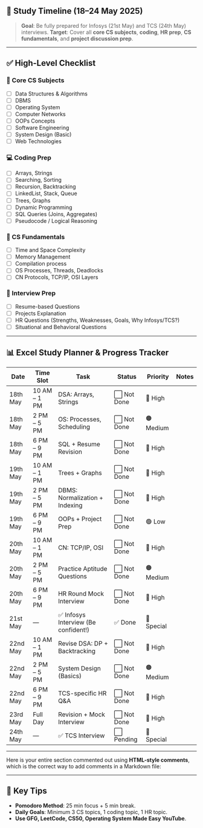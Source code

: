 ## 📅 **Study Timeline** (18–24 May 2025)

> **Goal**: Be fully prepared for Infosys (21st May) and TCS (24th May) interviews.
> **Target**: Cover all **core CS subjects**, **coding**, **HR prep**, **CS fundamentals**, and **project discussion prep**.

---

## ✅ **High-Level Checklist**

### 🔁 Core CS Subjects

* [ ] Data Structures & Algorithms
* [ ] DBMS
* [ ] Operating System
* [ ] Computer Networks
* [ ] OOPs Concepts
* [ ] Software Engineering
* [ ] System Design (Basic)
* [ ] Web Technologies

### 💻 Coding Prep

* [ ] Arrays, Strings
* [ ] Searching, Sorting
* [ ] Recursion, Backtracking
* [ ] LinkedList, Stack, Queue
* [ ] Trees, Graphs
* [ ] Dynamic Programming
* [ ] SQL Queries (Joins, Aggregates)
* [ ] Pseudocode / Logical Reasoning

### 🧠 CS Fundamentals

* [ ] Time and Space Complexity
* [ ] Memory Management
* [ ] Compilation process
* [ ] OS Processes, Threads, Deadlocks
* [ ] CN Protocols, TCP/IP, OSI Layers

### 💬 Interview Prep

* [ ] Resume-based Questions
* [ ] Projects Explanation
* [ ] HR Questions (Strengths, Weaknesses, Goals, Why Infosys/TCS?)
* [ ] Situational and Behavioral Questions

---

## 📊 Excel Study Planner & Progress Tracker

| Date     | Time Slot    | Task                                | Status      | Priority   | Notes |
| -------- | ------------ | ----------------------------------- | ----------- | ---------- | ----- |
| 18th May | 10 AM – 1 PM | DSA: Arrays, Strings                | ⬜️ Not Done | 🔴 High    |       |
| 18th May | 2 PM – 5 PM  | OS: Processes, Scheduling           | ⬜️ Not Done | 🟠 Medium  |       |
| 18th May | 6 PM – 9 PM  | SQL + Resume Revision               | ⬜️ Not Done | 🔴 High    |       |
| 19th May | 10 AM – 1 PM | Trees + Graphs                      | ⬜️ Not Done | 🔴 High    |       |
| 19th May | 2 PM – 5 PM  | DBMS: Normalization + Indexing      | ⬜️ Not Done | 🔴 High    |       |
| 19th May | 6 PM – 9 PM  | OOPs + Project Prep                 | ⬜️ Not Done | 🟢 Low     |       |
| 20th May | 10 AM – 1 PM | CN: TCP/IP, OSI                     | ⬜️ Not Done | 🔴 High    |       |
| 20th May | 2 PM – 5 PM  | Practice Aptitude Questions         | ⬜️ Not Done | 🟠 Medium  |       |
| 20th May | 6 PM – 9 PM  | HR Round Mock Interview             | ⬜️ Not Done | 🔴 High    |       |
| 21st May | —            | ✅ Infosys Interview (Be confident!) | ✅ Done      | 🔵 Special |       |
| 22nd May | 10 AM – 1 PM | Revise DSA: DP + Backtracking       | ⬜️ Not Done | 🔴 High    |       |
| 22nd May | 2 PM – 5 PM  | System Design (Basics)              | ⬜️ Not Done | 🟠 Medium  |       |
| 22nd May | 6 PM – 9 PM  | TCS-specific HR Q\&A                | ⬜️ Not Done | 🔴 High    |       |
| 23rd May | Full Day     | Revision + Mock Interview           | ⬜️ Not Done | 🔴 High    |       |
| 24th May | —            | ✅ TCS Interview                     | ⬜️ Pending  | 🔵 Special |       |

---
Here is your entire section commented out using **HTML-style comments**, which is the correct way to add comments in a Markdown file:

<!--
## 📈 Visual Progress Tracker (Sample Representation in Excel/Sheets)

To build this:

1. Create a table with topics as rows and days as columns.
2. Use color codes (🟩 = done, 🟨 = in progress, 🟥 = pending).
3. Example structure:

| Topic          | 18 May | 19 May | 20 May | 21 May | 22 May | 23 May | ✅ Progress |
| -------------- | ------ | ------ | ------ | ------ | ------ | ------ | ---------- |
| Arrays/Strings | 🟩     |        |        |        |        |        | 100%       |
| DBMS           | 🟨     | 🟩     |        |        |        |        | 80%        |
| OS             | 🟩     |        |        |        |        |        | 100%       |
| HR Qs          |        | 🟨     | 🟩     |        | 🟩     |        | 90%        |
| …              |        |        |        |        |        |        |            |

---

## 📘 Folder Structure (Optional for Study Organization)

```

/Interview-Prep
├── DSA
│   ├── Arrays.md
│   ├── Trees.md
│   └── DP.md
├── CS-Core
│   ├── DBMS.md
│   ├── OS.md
│   ├── CN.md
│   └── OOPs.md
├── HR
│   ├── Resume.pdf
│   ├── HR\_Questions.md
│   └── Projects.md
├── Mock-Interviews
│   └── Infosys-TCS-Prep.md

```
-->

---

## 🧠 Key Tips

* **Pomodoro Method**: 25 min focus + 5 min break.
* **Daily Goals**: Minimum 3 CS topics, 1 coding topic, 1 HR topic.
* **Use GFG, LeetCode, CS50, Operating System Made Easy YouTube**.

